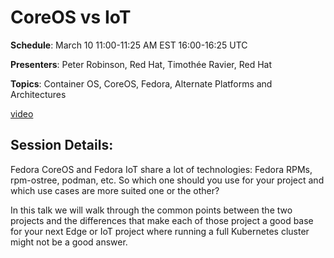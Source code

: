 # CoreOS vs IoT

**Schedule**: March 10 11:00-11:25 AM EST 16:00-16:25 UTC

**Presenters**: Peter Robinson, Red Hat, Timothée Ravier, Red Hat

**Topics**: Container OS, CoreOS, Fedora, Alternate Platforms and Architectures

[video](https://youtu.be/yqbnUBI-Xhk)

## Session Details:

Fedora CoreOS and Fedora IoT share a lot of technologies: Fedora RPMs, rpm-ostree, podman, etc. So which one should you use for your project and which use cases are more suited one or the other?

In this talk we will walk through the common points between the two projects and the differences that make each of those project a good base for your next Edge or IoT project where running a full Kubernetes cluster might not be a good answer.
